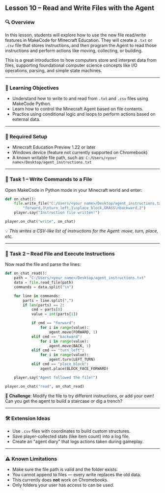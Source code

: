 
## **Lesson 10 – Read and Write Files with the Agent**

### 🔍 **Overview**

In this lesson, students will explore how to use the new file read/write features in MakeCode for Minecraft Education. They will create a `.txt` or `.csv` file that stores instructions, and then program the Agent to read those instructions and perform actions like moving, collecting, or building.

This is a great introduction to how computers store and interpret data from files, supporting foundational computer science concepts like I/O operations, parsing, and simple state machines.

---

### 🎯 **Learning Objectives**

* Understand how to write to and read from `.txt` and `.csv` files using MakeCode Python.
* Learn how to control the Minecraft Agent based on file contents.
* Practice using conditional logic and loops to perform actions based on external data.

---

### 🧰 **Required Setup**

* Minecraft Education Preview 1.22 or later
* Windows device (feature not currently supported on Chromebook)
* A known writable file path, such as:
  `C:/Users/<your name>/Desktop/agent_instructions.txt`

---

### 🧪 **Task 1 – Write Commands to a File**

Open MakeCode in Python mode in your Minecraft world and enter:

```python
def on_chat():
    file.write_file("C:/Users/<your name>/Desktop/agent_instructions.txt",
        "forward,3\nturn_left,1\nplace_block,GRASS\nbackward,2")
    player.say("Instruction file written!")

player.on_chat("write", on_chat)
```

💡 *This writes a CSV-like list of instructions for the Agent: move, turn, place, etc.*

---

### 🧪 **Task 2 – Read File and Execute Instructions**

Now read the file and parse the lines:

```python
def on_chat_read():
    path = "C:/Users/<your name>/Desktop/agent_instructions.txt"
    data = file.read_file(path)
    commands = data.split("\n")

    for line in commands:
        parts = line.split(",")
        if len(parts) == 2:
            cmd = parts[0]
            value = int(parts[1])

            if cmd == "forward":
                for i in range(value):
                    agent.move(FORWARD, 1)
            elif cmd == "backward":
                for i in range(value):
                    agent.move(BACK, 1)
            elif cmd == "turn_left":
                for i in range(value):
                    agent.turn(LEFT_TURN)
            elif cmd == "place_block":
                agent.place(BLOCK_FACE_FORWARD)

    player.say("Agent followed the file!")

player.on_chat("read", on_chat_read)
```

🧠 **Challenge**: Modify the file to try different instructions, or add your own! Can you get the agent to build a staircase or dig a trench?

---

### 🛠 **Extension Ideas**

* Use `.csv` files with coordinates to build custom structures.
* Save player-collected stats (like item count) into a log file.
* Create an "agent diary" that logs actions taken during gameplay.

---

### ⚠️ **Known Limitations**

* Make sure the file path is valid and the folder exists.
* You cannot append to files — every write replaces the old data.
* This currently does **not** work on Chromebooks.
* Only folders your user has access to can be used.
